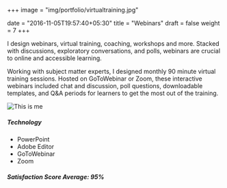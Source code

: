 +++
image = "img/portfolio/virtualtraining.jpg"

date = "2016-11-05T19:57:40+05:30"
title = "Webinars"
draft = false
weight = 7
+++

I design webinars, virtual training, coaching, workshops and more. Stacked with discussions, exploratory conversations, and polls, webinars are crucial to online and accessible learning. 
<!--more-->

Working with subject matter experts, I designed monthly 90 minute virtual training sessions. Hosted on GoToWebinar or Zoom, these interactive webinars included chat and discussion, poll questions, downloadable templates, and Q&A periods for learners to get the most out of the training.

![This is me][1]



##### Technology


* PowerPoint
* Adobe Editor
* GoToWebinar
* Zoom
 
##### Satisfaction Score Average: 95%

 [1]: /img/virtualtraining.jpg